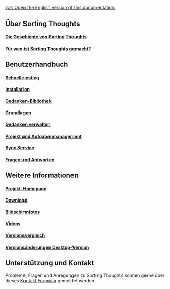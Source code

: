 [🇬🇧 Open the English version of this documentation.](https://sortingthoughts.github.io/st-documentation/)

## Über Sorting Thoughts
#### [Die Geschichte von Sorting Thoughts](ueber_sortingthoughts.md)
#### [Für wen ist Sorting Thoughts gemacht?](anwendungen_sortingthoughts.md)

## Benutzerhandbuch
#### [Schnelleinstieg](schnelleinstieg.md)
#### [Installation](installation.md)
#### [Gedanken-Bibliothek](/handbuch/gedanken_bibliothek.md)
#### [Grundlagen](/handbuch/grundlagen.md)
#### [Gedanken verwalten](/handbuch/gedanken_verwalten.md)
#### [Projekt und Aufgabenmanagement](/handbuch/projekte_und_aufgaben.md)
#### [Sync Service](sync_service.md)
#### [Fragen und Antworten](fragen_und_antworten.md)

## Weitere Informationen
#### [Projekt-Homepage](https://www.sortingthoughts.de/blog/de/)
#### [Download](https://www.sortingthoughts.de/blog/de/download/)
#### [Bildschirmfotos](https://www.sortingthoughts.de/blog/de/screenshots/)
#### [Videos](https://www.youtube.com/user/SortingThoughts)
#### [Versionsvergleich](versionsvergleich.md)
#### [Versionsänderungen Desktop-Version](versionsaenderungen.md)

## Unterstützung und Kontakt
Probleme, Fragen und Anregungen zu Sorting Thoughts können gerne über dieses [Kontakt Formular](https://www.sortingthoughts.de/blog/de/report-a-bug/) gemeldet werden.
